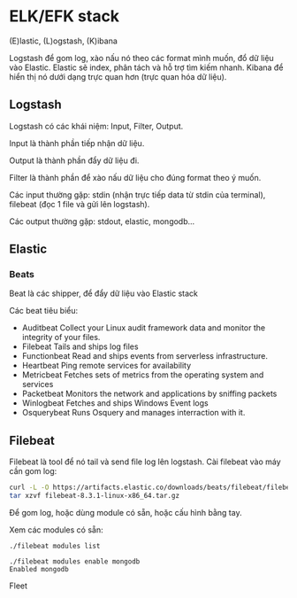 # ELK/EFK stack

(E)lastic, (L)ogstash, (K)ibana

Logstash để gom log, xào nấu nó theo các format mình muốn, đổ dữ liệu vào Elastic. Elastic sẽ index, phân tách và hỗ trợ tìm kiếm nhanh. Kibana để hiển thị nó dưới dạng trực quan hơn (trực quan hóa dữ liệu).

## Logstash

Logstash có các khái niệm: Input, Filter, Output.

Input là thành phần tiếp nhận dữ liệu.

Output là thành phần đẩy dữ liệu đi.

Filter là thành phần để xào nấu dữ liệu cho đúng format theo ý muốn.

Các input thường gặp: stdin (nhận trực tiếp data từ stdin của terminal), filebeat (đọc 1 file và gửi lên logstash).

Các output thường gặp: stdout, elastic, mongodb...

## Elastic

### Beats

Beat là các shipper, để đẩy dữ liệu vào Elastic stack

Các beat tiêu biểu:

- Auditbeat 	Collect your Linux audit framework data and monitor the integrity of your files.
- Filebeat 	Tails and ships log files
- Functionbeat 	Read and ships events from serverless infrastructure.
- Heartbeat 	Ping remote services for availability
- Metricbeat 	Fetches sets of metrics from the operating system and services
- Packetbeat 	Monitors the network and applications by sniffing packets
- Winlogbeat 	Fetches and ships Windows Event logs
- Osquerybeat 	Runs Osquery and manages interraction with it.

## Filebeat

Filebeat là tool để nó tail và send file log lên logstash. Cài filebeat vào máy cần gom log:

```bash
curl -L -O https://artifacts.elastic.co/downloads/beats/filebeat/filebeat-8.3.1-linux-x86_64.tar.gz
tar xzvf filebeat-8.3.1-linux-x86_64.tar.gz
```

Để gom log, hoặc dùng module có sẵn, hoặc cấu hình bằng tay.

Xem các modules có sẵn:

```
./filebeat modules list
```

```
./filebeat modules enable mongodb
Enabled mongodb
```

Fleet
